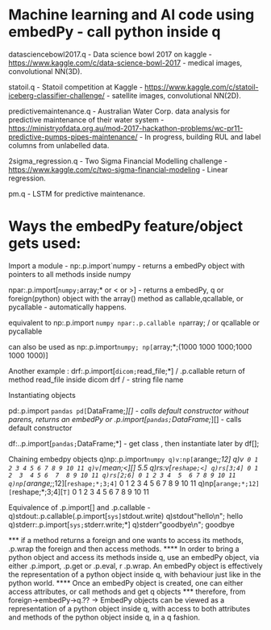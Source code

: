 # Machine learning and AI code using embedPy - call python inside q

datasciencebowl2017.q - Data science bowl 2017 on kaggle - https://www.kaggle.com/c/data-science-bowl-2017 - medical images, convolutional NN(3D).

statoil.q - Statoil competition at Kaggle - https://www.kaggle.com/c/statoil-iceberg-classifier-challenge/ - satellite images, convolutional NN(2D).

predictivemaintenance.q - Australian Water Corp. data analysis for predictive maintenance of their water system - https://ministryofdata.org.au/mod-2017-hackathon-problems/wc-pr11-predictive-pumps-pipes-maintenance/ - In progress, building RUL and label columns from unlabelled data. 

2sigma_regression.q - Two Sigma Financial Modelling challenge - https://www.kaggle.com/c/two-sigma-financial-modeling - Linear regression.

pm.q - LSTM for predictive maintenance. 


# Ways the embedPy feature/object gets used:

Import a module - 
np:.p.import`numpy - returns a embedPy object with pointers to all methods inside numpy

npar:.p.import[`numpy;`array;* or < or >] - returns a embedPy, q or foreign(python) object with the array() method as callable,qcallable, or pycallable  - automatically happens. 

equivalent to 
np:.p.import `numpy
npar:.p.callable np`array; / or qcallable or pycallable

can also be used as 
np:.p.import`numpy;
np[`array;*;(1000 1000 1000;1000 1000 1000)]

Another example :
drf:.p.import[`dicom;`read_file;*] / .p.callable return of method read_file inside dicom
drf <filename> / - string file name

Instantiating objects 

pd:.p.import `pandas
pd[`DataFrame;*][] - calls default constructor
without parens, returns an embedPy <class DataFframe> 
or
.p.import[`pandas;`DataFrame;*][] - calls default constructor

df:..p.import[`pandas;`DataFrame;*] - get class , then instantiate later by 
df[<appropriate object>];

Chaining embedpy objects 
q)np:.p.import`numpy
q)v:np[`arange;*;12]
q)v`
0 1 2 3 4 5 6 7 8 9 10 11
q)v[`mean;<][]
5.5
q)rs:v[`reshape;<]
q)rs[3;4]
0 1 2  3 
4 5 6  7 
8 9 10 11
q)rs[2;6]
0 1 2 3 4  5 
6 7 8 9 10 11
q)np[`arange;*;12][`reshape;*;3;4]`
0 1 2  3 
4 5 6  7 
8 9 10 11
q)np[`arange;*;12][`reshape;*;3;4][`T]`
0 1  2 
3 4  5 
6 7  8 
9 10 11

Equivalence of .p.import[] and .p.callable - 
q)stdout:.p.callable(.p.import[`sys]`stdout.write)
q)stdout"hello\n";
hello
q)stderr:.p.import[`sys;`stderr.write;*]
q)stderr"goodbye\n";
goodbye

*** if a method returns a foreign and one wants to access its methods, .p.wrap the foreign and then access methods. 
**** In order to bring a python object and access its methods inside q, use an embedPy object, via either .p.import, .p.get or .p.eval, r .p.wrap. An embedPy object is effectively the representation of a python object inside q, with behaviour just like in the python world. 
**** Once an embedPy object is created, one can either access attributes, or call methods and get q objects 
*** therefore, from foreign->embedPy->q.??
-> EmbedPy objects can be viewed as a representation of a python object inside q, with access to both attributes and methods of the python object inside q, in a q fashion.

